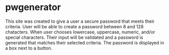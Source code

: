 # pwgenerator
This site was created to give a user a secure password that meets their criteria.
User will be able to create a password between 8 and 128 chatacters.
When user chooses lowercase, uppercase, numeric, and/or special characters.
Their input will be validated and a password is generated that matches their selected criteria.
The password is displayed in a box next to a button.

